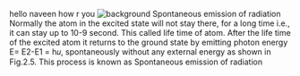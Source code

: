 hello naveen how r you
![background](https://github.com/NaveenMalave/superherohunt/assets/120970227/fb481aaa-0e0e-470b-86c3-c4811d7dbca8)
Spontaneous emission of radiation
Normally the atom in the excited state will not stay there, for a long time i.e., it can stay
up to 10-9 second. This called life time of atom. After the life time of the excited atom it
returns to the ground state by emitting photon energy E= E2-E1 = h𝑢, spontaneously
without any external energy as shown in Fig.2.5.
This process is known as Spontaneous emission of radiation